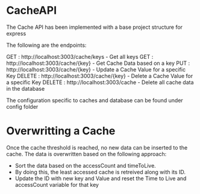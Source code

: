 # CacheAPI

The Cache API has been implemented with a base project structure for express

The following are the endpoints:

  GET : http://localhost:3003/cache/keys - Get all keys
  GET : http://localhost:3003/cache/{key} - Get Cache Data based on a key
  PUT : http://localhost:3003/cache/{key} - Update a Cache Value for a specific Key
  DELETE : http://localhost:3003/cache/{key} - Delete a Cache Value for a specific Key
  DELETE : http://localhost:3003/cache - Delete all cache data in the database
  
The configuration specific to caches and database can be found under config folder

# Overwritting a Cache

Once the cache threshold is reached, no new data can be inserted to the cache. The data is overwritten based on the following approach:
  - Sort the data based on the accessCount and timeToLive. 
  - By doing this, the least accessed cache is retreived along with its ID.
  - Update the ID with new key and Value and reset the Time to Live and accessCount variable for that key

